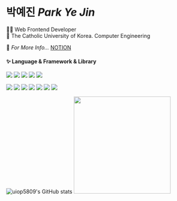 <!--
**uiop5809/uiop5809** is a ✨ _special_ ✨ repository because its `README.md` (this file) appears on your GitHub profile.

Here are some ideas to get you started

- 🔭 I’m currently working on ...
- 🌱 I’m currently learning ...
- 👯 I’m looking to collaborate on ...
- 🤔 I’m looking for help with ...
- 💬 Ask me about ...
- 📫 How to reach me: ...
- 😄 Pronouns: ...
- ⚡ Fun fact: ....
-->
# 박예진 *Park Ye Jin*
👩‍💻 Web Frontend Developer  
📝 The Catholic University of Korea. Computer Engineering

🤔 *For More Info...* [NOTION](https://automatic-cinnamon-fd7.notion.site/Park-YeJin-08cb9a76897645e7aafdbf5e60c24cf5) <!-- | [BLOG](https://uiop5809.tistory.com/) -->

#### ✨ Language & Framework & Library
<img src="https://img.shields.io/badge/HTML5-E34F26?style=flat&logo=HTML5&logoColor=white"/> <img src="https://img.shields.io/badge/CSS3-1572B6?style=flat&logo=CSS3&logoColor=white"/> <img src="https://img.shields.io/badge/JavaScript-F7DF1E?style=flat&logo=JavaScript&logoColor=white"/> <img src="https://img.shields.io/badge/TypeScript-3178C6?style=flat&logo=TypeScript&logoColor=white"/> <img src="https://img.shields.io/badge/React-61DAFB?style=flat&logo=React&logoColor=white"/>

 <img src="https://img.shields.io/badge/ReactQuery-FF4154?style=flat&logo=reactQuery&logoColor=white"/> <img src="https://img.shields.io/badge/Storybook-FF4785?style=flat&logo=Storybook&logoColor=white"/> <img src="https://img.shields.io/badge/ESLint-4B32C3?style=flat&logo=ESLint&logoColor=white"/> <img src="https://img.shields.io/badge/Recoil-0075EB?style=flat&logo=Recoil&logoColor=white"/> <img src="https://img.shields.io/badge/Framer-0055FF?style=flat&logo=framer&logoColor=white"/> <img src="https://img.shields.io/badge/StyledComponents-DB7093?style=flat&logo=StyledComponents&logoColor=white"/>  <img src="https://img.shields.io/badge/TailwindCSS-06B6D4?style=flat&logo=TailwindCSS&logoColor=white"/>  <!-- [![Hits](https://hits.seeyoufarm.com/api/count/incr/badge.svg?url=https%3A%2F%2Fgithub.com%2Fuiop5809%2Fuiop5809.git&count_bg=%2379C83D&title_bg=%23555555&icon=&icon_color=%23E7E7E7&title=hits&edge_flat=false)](https://hits.seeyoufarm.com) -->

![uiop5809's GitHub stats](https://github-readme-stats.vercel.app/api?username=uiop5809&show_icons=true&bg_color=00000000&title_color=F8418B&icon_color=F1D246&text_color=8C9196) <img width="258" src="https://blog.kakaocdn.net/dn/cfe1G4/btry8h82ZYe/hSLWr3lKQucjkHEClhN5u0/img.gif" /> <!-- [![Solved.ac Profile](http://mazassumnida.wtf/api/v2/generate_badge?boj=uiop5809)](https://solved.ac/uiop5809/) -->

